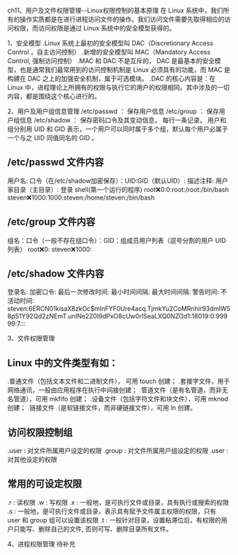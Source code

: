 ch11、用户及文件权限管理--Linux权限控制的基本原理
在 Linux 系统中，我们所有的操作实质都是在进行进程访问文件的操作。我们访问文件需要先取得相应的访问权限，而访问权限是通过 Linux 系统中的安全模型获得的。

1、安全模型
  .Linux 系统上最初的安全模型叫 DAC（Discretionary Access Control ，自主访问控制）
  .新增的安全模型叫 MAC（Mandatory Access Control, 强制访问控制）
  .MAC 和 DAC 不是互斥的， DAC 是最基本的安全模型，也是通常我们最常用到的访问控制机制是 Linux 必须具有的功能，而 MAC 是构建在 DAC 之上的加强安全机制，属于可选模块。
  .DAC 的核心内容是：在 Linux 中，进程理论上所拥有的权限与执行它的用户的权限相同。其中涉及的一切内容，都是围绕这个核心进行的。

2、用户及用户组信息管理
/etc/passwd ： 保存用户信息
/etc/group ： 保存用户组信息
/etc/shadow ： 保存密码口令及其变动信息， 每行一条记录。
用户和组分别用 UID 和 GID 表示，一个用户可以同时属于多个组，默认每个用户必属于一个与之 UID 同值同名的 GID 。

## /etc/passwd 文件内容
用户名: 口令（在/etc/shadow加密保存）：UID:GID（默认UID）: 描述注释: 用户家目录（主目录）: 登录 shell(第一个运行的程序)
root:x:0:0:root:/root:/bin/bash
steven:x:1000:1000:steven:/home/steven:/bin/bash

## /etc/group 文件内容
组名：口令（一般不存在组口令）：GID：组成员用户列表（逗号分割的用户 UID 列表）
root:x:0:
steven:x:1000:

## /etc/shadow 文件内容
登录名: 加密口令: 最后一次修改时间: 最小时间间隔: 最大时间间隔: 警告时间: 不活动时间:
steven:$6$ERCN01kisaX8zkOc$mlnFYF0Ure4acq.TjmkYu2CoMRnhir93dmlW58pS1Y92Qd2zNEmT.unINe2Z0I9dPxO8cUw0rlSeaLXQ0NZOd1:18019:0:99999:7:::

3、文件权限管理
## Linux 中的文件类型有如：
  .普通文件（包括文本文件和二进制文件）， 可用 touch 创建；
  .套接字文件，用于网络通讯，一般由应用程序在执行中间接创建；
  .管道文件（是有名管道，而非无名管道），可用 mkfifo 创建；
  .设备文件（包括字符文件和块文件），可用 mknod 创建；
  .链接文件（是软链接文件，而非硬链接文件），可用 ln 创建。

## 访问权限控制组
  .user : 对文件所属用户设定的权限
  .group  : 对文件所属用户组设定的权限
  .user : 对其他设定的权限

## 常用的可设定权限
  .r : 读权限
  .w : 写权限
  .x : 一般地，是可执行文件或目录，具有执行或搜索的权限
  .s : 一般地，是可执行文件或目录，表示具有赋予文件属主权限的权限，只有 user 和 group 组可以设置该权限
  .t : 一般针对目录，设置粘滞位后，有权限的用户只能写、删除自己的文件, 否则可写、删除目录所有文件。

4、进程权限管理
待补充
